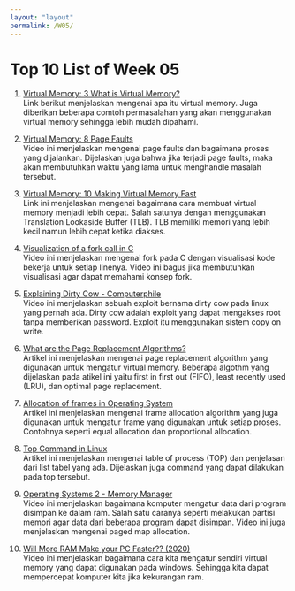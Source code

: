 ```yaml
---
layout: "layout"
permalink: /W05/
---
```


# Top 10 List of Week 05 

1. [Virtual Memory: 3 What is Virtual Memory?](https://www.youtube.com/watch?v=qlH4-oHnBb8)<br>
Link berikut menjelaskan mengenai apa itu virtual memory. Juga diberikan beberapa comtoh permasalahan yang akan menggunakan virtual memory sehingga lebih mudah dipahami.

2. [Virtual Memory: 8 Page Faults](https://www.youtube.com/watch?v=bShqyf-hDfg)<br>
Video ini menjelaskan mengenai page faults dan bagaimana proses yang dijalankan. Dijelaskan juga bahwa jika terjadi page faults, maka akan membutuhkan waktu yang lama untuk menghandle masalah tersebut.
 

3. [Virtual Memory: 10 Making Virtual Memory Fast](https://www.youtube.com/watch?v=uyrSn3qbZ8U)<br>
Link ini menjelaskan mengenai bagaimana cara membuat virtual memory menjadi lebih cepat. Salah satunya dengan menggunakan Translation Lookaside Buffer (TLB). TLB memiliki memori yang lebih kecil namun lebih cepat ketika diakses.

4. [Visualization of a fork call in C](https://www.youtube.com/watch?v=QD9YKSg3wCc)<br>
Video ini menjelaskan mengenai fork pada C dengan visualisasi kode bekerja untuk setiap linenya. Video ini bagus jika membutuhkan visualisasi agar dapat memahami konsep fork.

5. [Explaining Dirty Cow - Computerphile](https://www.youtube.com/watch?v=CQcgz43MEZg)<br>
Video ini menjelaskan sebuah exploit bernama dirty cow pada linux yang pernah ada. Dirty cow adalah exploit yang dapat mengakses root tanpa memberikan password. Exploit itu menggunakan sistem copy on write.

6. [What are the Page Replacement Algorithms?](https://afteracademy.com/blog/what-are-the-page-replacement-algorithms)<br>
Artikel ini menjelaskan mengenai page replacement algorithm yang digunakan untuk mengatur virtual memory. Beberapa algothm yang dijelaskan pada atikel ini yaitu first in first out (FIFO), least recently used (LRU), dan optimal page replacement.

7. [Allocation of frames in Operating System](https://www.geeksforgeeks.org/operating-system-allocation-frames/)<br>
Artikel ini menjelaskan mengenai frame allocation algorithm yang juga digunakan untuk mengatur frame yang digunakan untuk setiap proses. Contohnya seperti equal allocation dan proportional allocation.

8. [Top Command in Linux](https://linuxhint.com/top_-command-_linux/)<br>
Artikel ini menjelaskan mengenai table of process (TOP) dan penjelasan dari list tabel yang ada. Dijelaskan juga command yang dapat dilakukan pada top tersebut.

9. [Operating Systems 2 - Memory Manager](https://www.youtube.com/watch?v=qdkxXygc3rE)<br>
Video ini menjelaskan bagaimana komputer mengatur data dari program disimpan ke dalam ram. Salah satu caranya seperti melakukan partisi memori agar data dari beberapa program dapat disimpan. Video ini juga menjelaskan mengenai paged map allocation.

10. [Will More RAM Make your PC Faster?? (2020)](https://www.youtube.com/watch?v=noU9Ga7CaAA)<br>
Video ini menjelaskan bagaimana cara kita mengatur sendiri virtual memory yang dapat digunakan pada windows. Sehingga kita dapat mempercepat komputer kita jika kekurangan ram.
